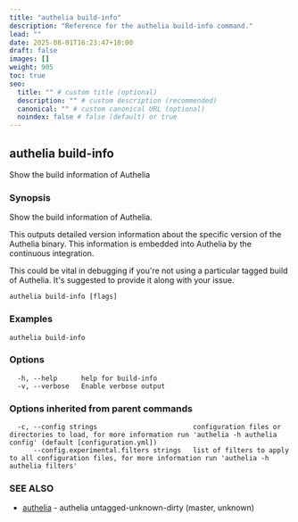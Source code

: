 ```yaml
---
title: "authelia build-info"
description: "Reference for the authelia build-info command."
lead: ""
date: 2025-08-01T16:23:47+10:00
draft: false
images: []
weight: 905
toc: true
seo:
  title: "" # custom title (optional)
  description: "" # custom description (recommended)
  canonical: "" # custom canonical URL (optional)
  noindex: false # false (default) or true
---
```


## authelia build-info

Show the build information of Authelia

### Synopsis

Show the build information of Authelia.

This outputs detailed version information about the specific version
of the Authelia binary. This information is embedded into Authelia
by the continuous integration.

This could be vital in debugging if you're not using a particular
tagged build of Authelia. It's suggested to provide it along with
your issue.


```
authelia build-info [flags]
```

### Examples

```
authelia build-info
```

### Options

```
  -h, --help      help for build-info
  -v, --verbose   Enable verbose output
```

### Options inherited from parent commands

```
  -c, --config strings                        configuration files or directories to load, for more information run 'authelia -h authelia config' (default [configuration.yml])
      --config.experimental.filters strings   list of filters to apply to all configuration files, for more information run 'authelia -h authelia filters'
```

### SEE ALSO

* [authelia](authelia.md)	 - authelia untagged-unknown-dirty (master, unknown)

